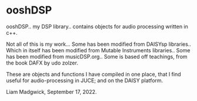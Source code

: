 # ooshDSP

ooshDSP..
my DSP library.. contains objects for audio processing written in c++.

Not all of this is my work...
Some has been modified from DAISYsp libraries..
Which in itself has been modified from Mutable Instruments libraries..
Some has been modified from musicDSP.org..
Some is based off teachings, from the book DAFX by udo zolzer.

These are objects and functions I have compiled in one place, 
that I find useful for audio-processing in JUCE; and on the DAISY platform.

Liam Madgwick, 
September 17, 2022.
